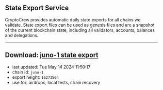 ## State Export Service
CryptoCrew provides automatic daily state exports for all chains we validate. State export files can be used as genesis files and are a snapshot of the current blockchain state, including all validators, accounts, balances and delegations.

---
**Download: [juno-1 state export](https://dl-eu2.ccvalidators.com/SERVICE/juno/juno-1_export_16273504.json)**
---

- last updated: Tue May 14 2024 11:50:17
- chain id: `juno-1`
- export height: `16273504`
- use for: airdrops, local tests, chain recovery
